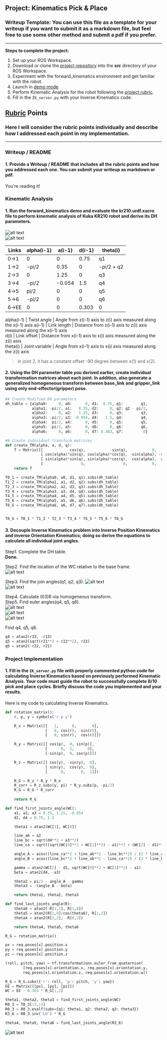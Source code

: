 ## Project: Kinematics Pick & Place
### Writeup Template: You can use this file as a template for your writeup if you want to submit it as a markdown file, but feel free to use some other method and submit a pdf if you prefer.

---


**Steps to complete the project:**  


1. Set up your ROS Workspace.
2. Download or clone the [project repository](https://github.com/udacity/RoboND-Kinematics-Project) into the ***src*** directory of your ROS Workspace.  
3. Experiment with the forward_kinematics environment and get familiar with the robot.
4. Launch in [demo mode](https://classroom.udacity.com/nanodegrees/nd209/parts/7b2fd2d7-e181-401e-977a-6158c77bf816/modules/8855de3f-2897-46c3-a805-628b5ecf045b/lessons/91d017b1-4493-4522-ad52-04a74a01094c/concepts/ae64bb91-e8c4-44c9-adbe-798e8f688193).
5. Perform Kinematic Analysis for the robot following the [project rubric](https://review.udacity.com/#!/rubrics/972/view).
6. Fill in the `IK_server.py` with your Inverse Kinematics code. 


[//]: # (Image References)

[image1]: ./misc_images/img_1.png
[image2]: ./misc_images/img_2.png
[image3]: ./misc_images/img_3.png
[image4]: ./misc_images/img_4.png
[image5]: ./misc_images/img_5.png
[image6]: ./misc_images/img_6.png
[image7]: ./misc_images/img_7.png
[image8]: ./misc_images/img_8.png
[image9]: ./misc_images/img_9.png

## [Rubric](https://review.udacity.com/#!/rubrics/972/view) Points
### Here I will consider the rubric points individually and describe how I addressed each point in my implementation.  

---
### Writeup / README

#### 1. Provide a Writeup / README that includes all the rubric points and how you addressed each one.  You can submit your writeup as markdown or pdf.  

You're reading it!

### Kinematic Analysis
#### 1. Run the forward_kinematics demo and evaluate the kr210.urdf.xacro file to perform kinematic analysis of Kuka KR210 robot and derive its DH parameters.

![alt text][image1]  
![alt text][image2]  

Links | alpha(i-1) | a(i-1) | d(i-1) | theta(i)
--- | --- | --- | --- | ---
0->1 | 0 | 0 | 0.75 | q1
1->2 | -pi/2 | 0.35 | 0 | -pi/2 + q2
2->3 | 0 | 1.25 | 0 | q3
3->4 | -pi/2 | -0.054 | 1.5 | q4
4->5 | pi/2 | 0 | 0 | q5
5->6 | -pi/2 | 0 | 0 | q6
6->EE | 0 | 0 | 0.303 | 0
  
alpha(i-1) | Twist angle | Angle from z(i-1) axis to z(i) axis measured along the x(i-1) axis 
a(i-1) | Link length | Distance from z(i-1) axis to z(i) axis measured along the x(i-1) axis  
d(i) | Link offset | Distance from x(i-1) axis to x(i) axis measured along the z(i) axis  
theta(i) | Joint variable | Angle from x(i-1) axis to x(i) axis measured along the z(i) axis  
  
> In joint 2, it has a constant offset -90 degree between x(1) and x(2).  

#### 2. Using the DH parameter table you derived earlier, create individual transformation matrices about each joint. In addition, also generate a generalized homogeneous transform between base_link and gripper_link using only end-effector(gripper) pose.

```python
## Create Modified DH parameters
dh_table = {alpha0:     0, a0:      0, d1:  0.75, q1:        q1,
			alpha1: -pi/2, a1:   0.35, d2:     0, q2: q2 - pi/2,
			alpha2:     0, a2:   1.25, d3:     0, q3:        q3,
			alpha3: -pi/2, a3: -0.054, d4:   1.5, q4:        q4,
			alpha4:  pi/2, a4:      0, d5:     0, q5:        q5,
			alpha5: -pi/2, a5:      0, d6:     0, q6:        q6,
			alpha6:     0, a6:      0, d7: 0.303, q7:         0} 

## Create individual transform matrices
def create_TM(alpha, a, d, q):
	T = Matrix([[            cos(q),           -sin(q),           0,             a],   
				[ cos(alpha)*sin(q), cos(alpha)*cos(q), -sin(alpha), -sin(alpha)*d],
				[ sin(alpha)*sin(q), sin(alpha)*cos(q),  cos(alpha),  cos(alpha)*d],
				[                 0,                 0,           0,             1]])
	return T

T0_1 = create_TM(alpha0, a0, d1, q1).subs(dh_table)
T1_2 = create_TM(alpha1, a1, d2, q2).subs(dh_table)
T2_3 = create_TM(alpha2, a2, d3, q3).subs(dh_table)
T3_4 = create_TM(alpha3, a3, d4, q4).subs(dh_table)
T4_5 = create_TM(alpha4, a4, d5, q5).subs(dh_table)
T5_6 = create_TM(alpha5, a5, d6, q6).subs(dh_table)
T6_G = create_TM(alpha6, a6, d7, q7).subs(dh_table)


T0_G = T0_1 * T1_2 * T2_3 * T3_4 * T4_5 * T5_6 * T6_G

```

#### 3. Decouple Inverse Kinematics problem into Inverse Position Kinematics and inverse Orientation Kinematics; doing so derive the equations to calculate all individual joint angles.

Step1. Complete the DH table.  
**Done.**  
  
Step2. Find the location of the WC relative to the base frame.  
![alt text][image3]  

Step3. Find the join angles(q1, q2,	q3).
![alt text][image4]  
![alt text][image5]  

Step4. Calculate (03)R via homogeneous transform.  
Step5. Find euler angles(q4, q5, q6).  
![alt text][image6]  
![alt text][image7]  
![alt text][image8]  

Find q4, q5, q6.  

```python 
q4 = atan2(r33, -r13)
q5 = atan2(sqrt(r21**2 + r22**2), r23)
q6 = atan2(-r22, r21)

```

### Project Implementation

#### 1. Fill in the `IK_server.py` file with properly commented python code for calculating Inverse Kinematics based on previously performed Kinematic Analysis. Your code must guide the robot to successfully complete 8/10 pick and place cycles. Briefly discuss the code you implemented and your results. 

Here is my code to calculating Inverse Kinematics.  

```python
def rotation_matrix():
    r, p, y = symbols('r p y')

    R_x = Matrix([[   1,      0,       0],
                  [   0, cos(r), -sin(r)],
                  [   0, sin(r),  cos(r)]])

    R_y = Matrix([[ cos(p),  0, sin(p)],
                  [      0,  1,      0],
                  [-sin(p),  0, cos(p)]])

    R_z = Matrix([[ cos(y), -sin(y),  0],
                  [ sin(y),  cos(y),  0],
                  [      0,       0,  1]])

    R_G = R_z * R_y * R_x
    R_corr = R_z.subs(y, pi) * R_y.subs(p, -pi/2)
    R_G = R_G * R_corr
    
    return R_G

```

```python
def find_first_joints_angle(WC):
    a1, a2, a3 = 0.35, 1.25, -0.054
    d1, d4 = 0.75, 1.5

    theta1 = atan2(WC[1], WC[0])

    line_ab = a2 
    line_bc = sqrt(d4**2 + a3**2) 
    line_ca = sqrt((sqrt(WC[0]**2 + WC[1]**2) - a1)**2 + (WC[2] - d1)**2)

    angle_A = acos((line_ca**2 + line_ab**2 - line_bc**2) / (2 * line_ca * line_ab))
    angle_B = acos((line_bc**2 + line_ab**2 - line_ca**2) / (2 * line_bc * line_ab))

    gamma = atan2(WC[2] - d1, sqrt(WC[0]**2 + WC[1]**2) - a1)
    beta = atan2(d4, -a3)

    theta2 = pi/2 - angle_A - gamma
    theta3 = -(angle_B - beta)

    return theta1, theta2, theta3

def find_last_joints_angle(R):
	theta6 = atan2(-R[1,1], R[1,0])
	theta5 = atan2(R[1,0]/cos(theta6), R[1,2])
	theta4 = atan2(R[2,2], -R[0,2])

    return theta4, theta5, theta6

```

```python
R_G = rotation_matrix()

px = req.poses[x].position.x
py = req.poses[x].position.y
pz = req.poses[x].position.z

(roll, pitch, yaw) = tf.transformations.euler_from_quaternion(
		[req.poses[x].orientation.x, req.poses[x].orientation.y,
		req.poses[x].orientation.z, req.poses[x].orientation.w])

R_G = R_G.subs({'r': roll, 'p': pitch, 'y': yaw}) 
EE = Matrix([[px], [py], [pz]])
WC = EE - 0.303 * R_G[:,2]

theta1, theta2, theta3 = find_first_joints_angle(WC)
R0_3 = T0_3[:3,:3]
R0_3 = R0_3.evalf(subs={q1: theta1, q2: theta2, q3: theta3})
R3_6 = R0_3.inv('LU') * R_G

theta4, theta5, theta6 = find_last_joints_angle(R3_6)

```

![alt text][image9]


